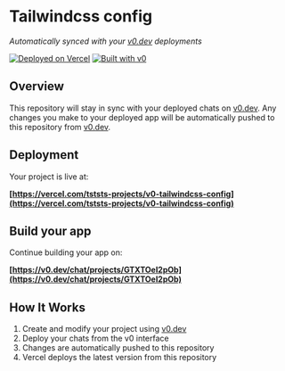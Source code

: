 # Tailwindcss config

*Automatically synced with your [v0.dev](https://v0.dev) deployments*

[![Deployed on Vercel](https://img.shields.io/badge/Deployed%20on-Vercel-black?style=for-the-badge&logo=vercel)](https://vercel.com/tststs-projects/v0-tailwindcss-config)
[![Built with v0](https://img.shields.io/badge/Built%20with-v0.dev-black?style=for-the-badge)](https://v0.dev/chat/projects/GTXTOeI2pOb)

## Overview

This repository will stay in sync with your deployed chats on [v0.dev](https://v0.dev).
Any changes you make to your deployed app will be automatically pushed to this repository from [v0.dev](https://v0.dev).

## Deployment

Your project is live at:

**[https://vercel.com/tststs-projects/v0-tailwindcss-config](https://vercel.com/tststs-projects/v0-tailwindcss-config)**

## Build your app

Continue building your app on:

**[https://v0.dev/chat/projects/GTXTOeI2pOb](https://v0.dev/chat/projects/GTXTOeI2pOb)**

## How It Works

1. Create and modify your project using [v0.dev](https://v0.dev)
2. Deploy your chats from the v0 interface
3. Changes are automatically pushed to this repository
4. Vercel deploys the latest version from this repository

